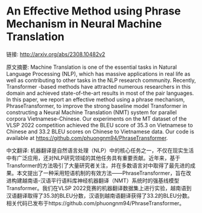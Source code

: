 # An Effective Method using Phrase Mechanism in Neural Machine Translation

链接: http://arxiv.org/abs/2308.10482v2

原文摘要:
Machine Translation is one of the essential tasks in Natural Language
Processing (NLP), which has massive applications in real life as well as
contributing to other tasks in the NLP research community. Recently,
Transformer -based methods have attracted numerous researchers in this domain
and achieved state-of-the-art results in most of the pair languages. In this
paper, we report an effective method using a phrase mechanism,
PhraseTransformer, to improve the strong baseline model Transformer in
constructing a Neural Machine Translation (NMT) system for parallel corpora
Vietnamese-Chinese. Our experiments on the MT dataset of the VLSP 2022
competition achieved the BLEU score of 35.3 on Vietnamese to Chinese and 33.2
BLEU scores on Chinese to Vietnamese data. Our code is available at
https://github.com/phuongnm94/PhraseTransformer.

中文翻译:
机器翻译是自然语言处理（NLP）中的核心任务之一，不仅在现实生活中有广泛应用，还对NLP研究领域的其他任务具有重要贡献。近年来，基于Transformer的方法吸引了大量研究者关注，并在多数语言对中取得了最先进的成果。本文提出了一种采用短语机制的有效方法——PhraseTransformer，旨在改进构建越南语-汉语平行语料库神经机器翻译（NMT）系统时的强基线模型Transformer。我们在VLSP 2022竞赛的机器翻译数据集上进行实验，越南语到汉语翻译取得了35.3的BLEU分数，汉语到越南语翻译获得了33.2的BLEU分数。相关代码已发布于https://github.com/phuongnm94/PhraseTransformer。
